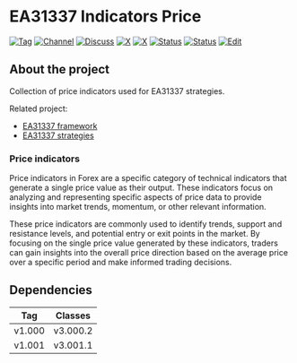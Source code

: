 # EA31337 Indicators Price

[![Tag][gh-tag-image]][gh-tag-link]
[![Channel][tg-channel-image]][tg-channel-link]
[![Discuss][gh-discuss-badge]][gh-discuss-link]
[![X][x-pimage]][x-plink]
[![X][x-cimage]][x-clink]
[![Status][gha-image-check-master]][gha-link-check-master]
[![Status][gha-image-compile-master]][gha-link-compile-master]
[![Edit][gh-edit-badge]][gh-edit-link]

## About the project

Collection of price indicators used for EA31337 strategies.

Related project:

- [EA31337 framework][gh-repo-classes]
- [EA31337 strategies][gh-repo-strats]

### Price indicators

Price indicators in Forex are a specific category of technical indicators that
generate a single price value as their output. These indicators focus on
analyzing and representing specific aspects of price data to provide insights
into market trends, momentum, or other relevant information.

These price indicators are commonly used to identify trends, support and
resistance levels, and potential entry or exit points in the market. By
focusing on the single price value generated by these indicators, traders can
gain insights into the overall price direction based on the average price over
a specific period and make informed trading decisions.

## Dependencies

| Tag      | Classes   |
|:--------:|:---------:|
| v1.000   | v3.000.2  |
| v1.001   | v3.001.1  |

<!-- Named links -->

[gh-discuss-badge]: https://img.shields.io/badge/Discussions-Q&A-blue.svg?logo=github
[gh-discuss-link]: https://github.com/EA31337/EA31337-indicators/discussions

[gh-edit-badge]: https://img.shields.io/badge/GitHub-edit-purple.svg?logo=github
[gh-edit-link]: https://github.dev/EA31337/EA31337-indicators-common

[gh-tag-image]: https://img.shields.io/github/tag/EA31337/EA31337-indicators-common.svg?logo=github
[gh-tag-link]: https://github.com/EA31337/EA31337-indicators-common/tags

[gha-link-check-master]: https://github.com/EA31337/EA31337-indicators-common/actions?query=workflow:Check+branch%3Amaster
[gha-image-check-master]: https://github.com/EA31337/EA31337-indicators-common/workflows/Check/badge.svg?branch=master
[gha-link-compile-master]: https://github.com/EA31337/EA31337-indicators-common/actions?query=workflow:Compile+branch%3Amaster
[gha-image-compile-master]: https://github.com/EA31337/EA31337-indicators-common/workflows/Compile/badge.svg?branch=master

[gh-repo-classes]: https://github.com/EA31337/EA31337-classes
[gh-repo-strats]: https://github.com/EA31337/EA31337-strategies

[tg-channel-image]: https://img.shields.io/badge/Telegram-join-0088CC.svg?logo=telegram
[tg-channel-link]: https://t.me/EA31337

[x-cimage]: https://img.shields.io/badge/EA31337-Join-1DA1F2.svg?logo=X
[x-clink]: https://twitter.com/i/communities/1700228512274174098
[x-pimage]: https://img.shields.io/badge/EA31337-Follow-1DA1F2.svg?logo=X
[x-plink]: https://x.com/EA31337
